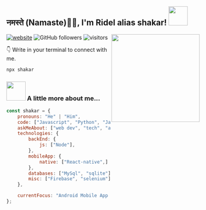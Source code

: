 <h2>नमस्ते (Namaste)🙏🏻, I'm Ridel alias shakar! <img src="https://media.giphy.com/media/12oufCB0MyZ1Go/giphy.gif" width="50"></h2>
<img align='right' src="https://media.giphy.com/media/M9gbBd9nbDrOTu1Mqx/giphy.gif" width="230">


[![website](https://img.shields.io/badge/Website-46a2f1.svg?&style=flat-square&logo=Google-Chrome&logoColor=white&link=https://anmolsingh.me/)](https://shakarr.github.io)
![GitHub followers](https://img.shields.io/github/followers/shakarr?style=social)
![visitors](https://visitor-badge.glitch.me/badge?page_id=shakarr)


👇 Write in your terminal to connect with me.

```bash
npx shakar
```

### <img src="https://media.giphy.com/media/VgCDAzcKvsR6OM0uWg/giphy.gif" width="50"> A little more about me...  

```javascript
const shakar = {
    pronouns: "He" | "Him",
    code: ["Javascript", "Python", "Java"],
    askMeAbout: ["web dev", "tech", "app dev"],
    technologies: {
        backEnd: {
            js: ["Node"],
        },
        mobileApp: {
            native: ["React-native",]
        },
        databases: ["MySql", "sqlite"],
        misc: ["Firebase", "selenium"]
    },

    currentFocus: "Android Mobile App Development", "Web Site Development",
};
```
